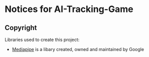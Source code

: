 # Notices for AI-Tracking-Game

## Copyright
Libraries used to create this project:
- [Mediapipe](https://github.com/google/mediapipe) is a libary created, owned and maintained by Google
